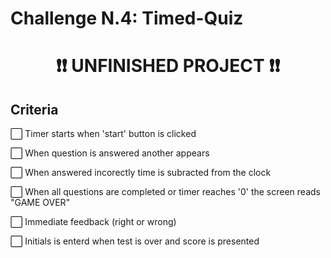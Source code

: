 # Challenge N.4: Timed-Quiz
<h1 align="center"> ❗❗ UNFINISHED PROJECT ❗❗ </h1>

<h2> Criteria </h3> 
<p> ⬜ Timer starts when 'start' button is clicked </p>
<p> ⬜ When question is answered another appears </p>
<p> ⬜ When answered incorectly time is subracted from the clock </p>
<p> ⬜ When all questions are completed or timer reaches '0' the screen reads "GAME OVER" </p>
<p> ⬜ Immediate feedback (right or wrong) </p>
<p> ⬜ Initials is enterd when test is over and score is presented </p>
